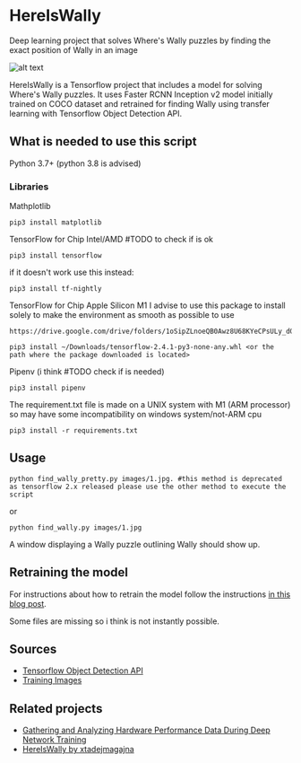 # HereIsWally
Deep learning project that solves Where's Wally puzzles by finding the exact position of Wally in an image

![alt text](https://raw.githubusercontent.com/tadejmagajna/HereIsWally/master/docs/docs.png)

HereIsWally is a Tensorflow project that includes a model for solving Where's Wally puzzles.
It uses Faster RCNN Inception v2 model initially trained on COCO dataset and retrained for finding Wally using transfer learning with Tensorflow Object Detection API.

## What is needed to use this script
Python 3.7+ (python 3.8 is advised)

### Libraries
Mathplotlib 
```
pip3 install matplotlib
```

TensorFlow for Chip Intel/AMD #TODO to check if is ok
```
pip3 install tensorflow
```
if it doesn't work use this instead:
```
pip3 install tf-nightly
```



TensorFlow for Chip Apple Silicon M1
I advise to use this package to install solely to make the environment as smooth as possible to use
```
https://drive.google.com/drive/folders/1oSipZLnoeQB0Awz8U68KYeCPsULy_dQ7

```
```
pip3 install ~/Downloads/tensorflow-2.4.1-py3-none-any.whl <or the path where the package downloaded is located>
```


Pipenv (i think #TODO check if is needed)
```
pip3 install pipenv
```


The requirement.txt file is made on a UNIX system with M1 (ARM processor) so may have some incompatibility on windows system/not-ARM cpu
```
pip3 install -r requirements.txt
```


## Usage
```
python find_wally_pretty.py images/1.jpg. #this method is deprecated as tensorflow 2.x released please use the other method to execute the script
```
or 
```
python find_wally.py images/1.jpg
```

A window displaying a Wally puzzle outlining Wally should show up.

## Retraining the model

For instructions about how to retrain the model follow the instructions [in this blog post](https://towardsdatascience.com/how-to-find-wally-neural-network-eddbb20b0b90).

Some files are missing so i think is not instantly possible.

## Sources
- [Tensorflow Object Detection API](https://github.com/tensorflow/models/tree/master/research/object_detection)
- [Training Images](https://github.com/vc1492a/Hey-Waldo)

## Related projects

- [Gathering and Analyzing Hardware Performance Data During Deep Network Training](https://github.com/amerus/BenchmarkingTensorflow/)
- [HereIsWally by xtadejmagajna](https://github.com/tadejmagajna/HereIsWally/)
